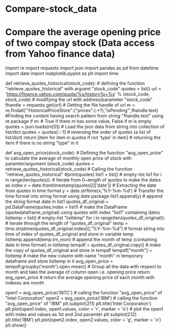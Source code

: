 # Compare-stock_data
# Compare the average opening price of two compay stock (Data access from Yahoo finance data)

import re
import requests
import json
import pandas as pd
from datetime import date
import matplotlib.pyplot as plt
import time

def retrieve_quotes_historical(stock_code):      # defining the function "retrieve_quotes_historical" with arguent "stock_code"
    quotes = list()
    url = 'https://finance.yahoo.com/quote/%s/history?p=%s' % (stock_code, stock_code)   # modifying the url with address/parameter "stock_code"
    fhandle = requests.get(url)            # Getting the file handle of url
    m = re.findall('"HistoricalPriceStore":{"prices":(.*?),"isPending"',fhandle.text)     #Finding the content having search pattern from string "fhandle.text" using re package
    if m:              # True if there m has some value, False if m is empty
        quotes = json.loads(m[0])             # Load the json data from string into collection of list/dict
        quotes = quotes[::-1]                 # reversing the order of quotes (a list of list/dict)
    return [item for item in quotes if not 'type' in item]       # returning the item if there is no string "type" in it

def avg_open_price(stock_code):              # Defining the function "avg_open_price" to calculate the average of monthly open price of stock with paramter/argument (stock_code)
    quotes = retrieve_quotes_historical(stock_code)         # Calling the function "retrieve_quotes_historical"
    #print(quotes)
    list1 = list()                    # empty-list lis1
    for i in range(len(quotes)):      # Iterate from 0~length of quotes to make the dates as index
        x = date.fromtimestamp(quotes[i]['date'])        # Extracting the date from quotes in time format
        y = date.strftime(x,'%Y-%m-%d')                 # Transfer the time format into string format using date package
        list1.append(y)                 # append the string format date in list1
    quotes_df_original = pd.DataFrame(quotes,index = list1)     # make the DataFrame (quotedataframe_original) using quotes with index "list1" containing dates
    listtemp = list()           # empty-list "listtemp"
    for i in range(len(quotes_df_original)):      # iterate through the length of "quotes_df_original"
        temp = time.strptime(quotes_df_original.index[i],"%Y-%m-%d")    # format string into time of index of quotes_df_original and store in variable temp
        listtemp.append(temp.tm_mon)                # append the month of temp (containing date in time format) in listtemp
    tempdf = quotes_df_original.copy()              # make the copy of quotes_df_original and store in tempdf
    tempdf["month"] = listtemp                      # make the new column with name "month" in temporary dataframe and store listtemp in it
    avg_open_price = tempdf.groupby('month').open.mean()      # Group all the data with respect to month and take the average of column open i.e. opening price
    return avg_open_price                         # return the average opening price of each month with indexes are month

open1 = avg_open_price('INTC')                     # calling the function "avg_open_price" of "Intel Corporation"
open2 = avg_open_price('IBM')                     # calling the function "avg_open_price" of "IBM"
plt.subplot(211)
plt.title('Intel Corporation')
plt.plot(open1.index, open1.values, color = 'r', marker = 'o')        # plot the open1 with index and values as 1st and 2nd paramter
plt.subplot(212)
plt.title('IBM')
plt.plot(open2.index, open2.values, color = 'g', marker = 'o')
plt.show()

